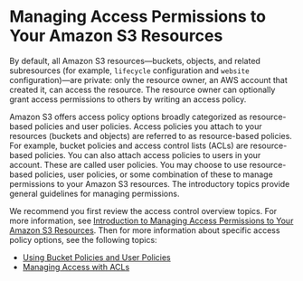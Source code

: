 # Managing Access Permissions to Your Amazon S3 Resources<a name="s3-access-control"></a>

By default, all Amazon S3 resources—buckets, objects, and related subresources \(for example, `lifecycle` configuration and `website` configuration\)—are private: only the resource owner, an AWS account that created it, can access the resource\. The resource owner can optionally grant access permissions to others by writing an access policy\. 

Amazon S3 offers access policy options broadly categorized as resource\-based policies and user policies\. Access policies you attach to your resources \(buckets and objects\) are referred to as resource\-based policies\. For example, bucket policies and access control lists \(ACLs\) are resource\-based policies\. You can also attach access policies to users in your account\. These are called user policies\. You may choose to use resource\-based policies, user policies, or some combination of these to manage permissions to your Amazon S3 resources\. The introductory topics provide general guidelines for managing permissions\.

We recommend you first review the access control overview topics\. For more information, see [Introduction to Managing Access Permissions to Your Amazon S3 Resources](intro-managing-access-s3-resources.md)\. Then for more information about specific access policy options, see the following topics:
+  [Using Bucket Policies and User Policies](using-iam-policies.md) 
+ [Managing Access with ACLs](S3_ACLs_UsingACLs.md)